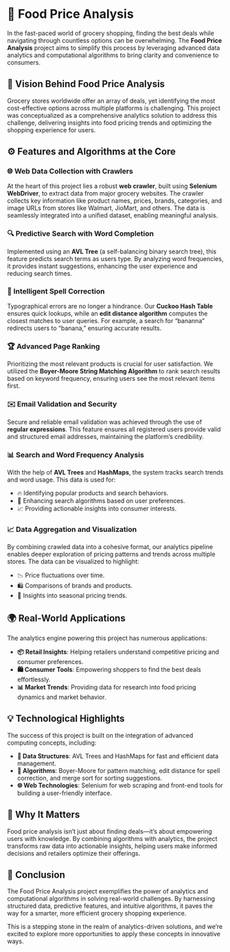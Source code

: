 # 🛒 Food Price Analysis  

In the fast-paced world of grocery shopping, finding the best deals while navigating through countless options can be overwhelming. The **Food Price Analysis** project aims to simplify this process by leveraging advanced data analytics and computational algorithms to bring clarity and convenience to consumers.  

## 🌟 Vision Behind Food Price Analysis  

Grocery stores worldwide offer an array of deals, yet identifying the most cost-effective options across multiple platforms is challenging. This project was conceptualized as a comprehensive analytics solution to address this challenge, delivering insights into food pricing trends and optimizing the shopping experience for users.  

## ⚙️ Features and Algorithms at the Core  

### 🌐 Web Data Collection with Crawlers  
At the heart of this project lies a robust **web crawler**, built using **Selenium WebDriver**, to extract data from major grocery websites. The crawler collects key information like product names, prices, brands, categories, and image URLs from stores like Walmart, JioMart, and others. The data is seamlessly integrated into a unified dataset, enabling meaningful analysis.  

### 🔍 Predictive Search with Word Completion  
Implemented using an **AVL Tree** (a self-balancing binary search tree), this feature predicts search terms as users type. By analyzing word frequencies, it provides instant suggestions, enhancing the user experience and reducing search times.  

### 📝 Intelligent Spell Correction  
Typographical errors are no longer a hindrance. Our **Cuckoo Hash Table** ensures quick lookups, while an **edit distance algorithm** computes the closest matches to user queries. For example, a search for “bananna” redirects users to “banana,” ensuring accurate results.  

### 🏆 Advanced Page Ranking  
Prioritizing the most relevant products is crucial for user satisfaction. We utilized the **Boyer-Moore String Matching Algorithm** to rank search results based on keyword frequency, ensuring users see the most relevant items first.  

### ✉️ Email Validation and Security  
Secure and reliable email validation was achieved through the use of **regular expressions**. This feature ensures all registered users provide valid and structured email addresses, maintaining the platform’s credibility.  

### 📊 Search and Word Frequency Analysis  
With the help of **AVL Trees** and **HashMaps**, the system tracks search trends and word usage. This data is used for:  
- 🔥 Identifying popular products and search behaviors.  
- 🎯 Enhancing search algorithms based on user preferences.  
- 📈 Providing actionable insights into consumer interests.  

### 📈 Data Aggregation and Visualization  
By combining crawled data into a cohesive format, our analytics pipeline enables deeper exploration of pricing patterns and trends across multiple stores. The data can be visualized to highlight:  
- 📉 Price fluctuations over time.  
- 🛍️ Comparisons of brands and products.  
- 📆 Insights into seasonal pricing trends.  

## 🌍 Real-World Applications  

The analytics engine powering this project has numerous applications:  
- **📦 Retail Insights**: Helping retailers understand competitive pricing and consumer preferences.  
- **🛍️ Consumer Tools**: Empowering shoppers to find the best deals effortlessly.  
- **📊 Market Trends**: Providing data for research into food pricing dynamics and market behavior.  

## 💡 Technological Highlights  

The success of this project is built on the integration of advanced computing concepts, including:  
- **📂 Data Structures**: AVL Trees and HashMaps for fast and efficient data management.  
- **📜 Algorithms**: Boyer-Moore for pattern matching, edit distance for spell correction, and merge sort for sorting suggestions.  
- **🌐 Web Technologies**: Selenium for web scraping and front-end tools for building a user-friendly interface.  

## 🤔 Why It Matters  

Food price analysis isn’t just about finding deals—it’s about empowering users with knowledge. By combining algorithms with analytics, the project transforms raw data into actionable insights, helping users make informed decisions and retailers optimize their offerings.  

## 🏁 Conclusion  

The Food Price Analysis project exemplifies the power of analytics and computational algorithms in solving real-world challenges. By harnessing structured data, predictive features, and intuitive algorithms, it paves the way for a smarter, more efficient grocery shopping experience.  

This is a stepping stone in the realm of analytics-driven solutions, and we’re excited to explore more opportunities to apply these concepts in innovative ways.
